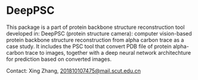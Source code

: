 # DeepPSC
This package is a part of protein backbone structure reconstruction tool developed in: DeepPSC (protein structure camera): computer vision-based protein backbone structure reconstruction from alpha carbon trace as a case study.
It includes the PSC tool that convert PDB file of protein alpha-carbon trace to images, together with a deep neural network architechture for prediction based on converted images.

Contact: Xing Zhang, 201810107475@mail.scut.edu.cn
